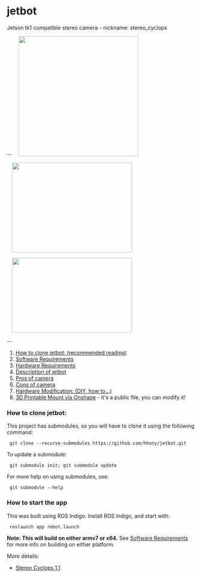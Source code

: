 # jetbot #
Jetson tk1 compatible stereo camera - nickname: stereo_cyclops

--
<a href="http://3.bp.blogspot.com/-1_6cSzO5hVg/VdFlmxuEO1I/AAAAAAAACMw/uh-UoaoEGV8/s1600/xmen39_cyclops.jpg" imageanchor="1" style="margin-left: 1em; margin-right: 1em;"><img border="0" height="320" src="http://3.bp.blogspot.com/-1_6cSzO5hVg/VdFlmxuEO1I/AAAAAAAACMw/uh-UoaoEGV8/s320/xmen39_cyclops.jpg" width="320" /></a>

<a href="http://4.bp.blogspot.com/-hVMFBN4IJsM/VXCcQGFK2PI/AAAAAAAABkI/wu_VtNCqzsA/s1600/new_stereo_camera_mounted.jpg" imageanchor="1" style="margin-left: 1em; margin-right: 1em;"><img border="0" height="240" src="http://4.bp.blogspot.com/-hVMFBN4IJsM/VXCcQGFK2PI/AAAAAAAABkI/wu_VtNCqzsA/s320/new_stereo_camera_mounted.jpg" width="320" /></a>

<a href="http://2.bp.blogspot.com/-xLELNkwuyX0/Vdw-miwO0zI/AAAAAAAACNU/zx4BCLIPvfs/s1600/stereo_cam_cad_02.jpg" imageanchor="1" style="margin-left: 1em; margin-right: 1em;"><img border="0" height="199" src="http://2.bp.blogspot.com/-xLELNkwuyX0/Vdw-miwO0zI/AAAAAAAACNU/zx4BCLIPvfs/s320/stereo_cam_cad_02.jpg" width="320" /></a>

--

1. [How to clone jetbot: (recommended reading)](https://github.com/hhony/jetbot#how-to-clone-jetbot)
2. [Software Requirements](https://github.com/hhony/jetbot/wiki#software-requirements)
3. [Hardware Requirements](https://github.com/hhony/jetbot/wiki#hardware-requirements)
4. [Description of jetbot](https://github.com/hhony/jetbot/wiki#description-of-jetbot)
  1. [Pros of camera](https://github.com/hhony/jetbot/wiki#pros-of-ps3eye-as-sensor-platform)
  2. [Cons of camera](https://github.com/hhony/jetbot/wiki#cons-of-ps3eye-as-sensor-platform)
5. [Hardware Modification: (DIY, how to...)](https://github.com/hhony/jetbot/wiki/wiki:-hardware-modification)
6. [3D Printable Mount via Onshape](https://cad.onshape.com/signin) - it's a public file, you can modify it!

### How to clone jetbot: ###
This project has submodules, so you will have to clone it using the following command:

     git clone --recurse-submodules https://github.com/hhony/jetbot.git

To update a submodule:

     git submodule init; git submodule update

For more help on using submodules, see: 

     git submodule --help

### How to start the app ###
This was built using ROS Indigo. Install ROS Indigo, and start with:

     roslaunch app robot.launch

__Note: This will build on either armv7 or x64.__ See [Software Requirements](https://github.com/hhony/jetbot/wiki#software-requirements) for more info on building on either platform.

More details:
* [Stereo Cyclops 1.1](http://hansbot.blogspot.com/2015/06/improved-stereo-camera.html)
